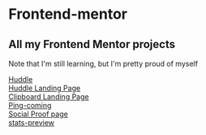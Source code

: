 # Frontend-mentor
## All my Frontend Mentor projects<br>
<p>Note that I'm still learning, but I'm pretty proud of myself</p>
<a href="https://luisgrange.github.io/Frontend-mentor/huddle/">Huddle</a><br>
<a href="https://luisgrange.github.io/Frontend-mentor/huddle-lp/">Huddle Landing Page</a><br>
<a href="https://luisgrange.github.io/Frontend-mentor/clipboard-lp/">Clipboard Landing Page</a><br>
<a href="https://luisgrange.github.io/Frontend-mentor/ping-coming/">Ping-coming</a><br>
<a href="https://luisgrange.github.io/Frontend-mentor/social-proof/">Social Proof page</a><br>
<a href="https://luisgrange.github.io/Frontend-mentor/stats-preview/">stats-preview</a><br>
